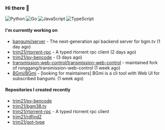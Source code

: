 ### Hi there 👋

![Python](https://img.shields.io/badge/python-3670A0?style=for-the-badge&logo=python&logoColor=ffdd54)
![Go](https://img.shields.io/badge/go-%2300ADD8.svg?style=for-the-badge&logo=go&logoColor=white)
![JavaScript](https://img.shields.io/badge/javascript-%23323330.svg?style=for-the-badge&logo=javascript&logoColor=%23F7DF1E)
![TypeScript](https://img.shields.io/badge/typescript-%23007ACC.svg?style=for-the-badge&logo=typescript&logoColor=white)

#### I'm currently working on

- [bangumi/server](https://github.com/bangumi/server) - The next-generation api backend server for bgm.tv (1 day ago)
- [trim21/rtorrent-rpc](https://github.com/trim21/rtorrent-rpc) - A typed rtorrent rpc client (2 days ago)
- [trim21/py-bencode](https://github.com/trim21/py-bencode) -  (3 days ago)
- [transmission-web-control/transmission-web-control](https://github.com/transmission-web-control/transmission-web-control) - maintained fork of ronggang/transmission-web-control (1 week ago)
- [BGmi/BGmi](https://github.com/BGmi/BGmi) - [looking for maintainers] BGmi is a cli tool with Web UI for subscribed bangumi. (1 week ago)

#### Repositories I created recently

- [trim21/py-bencode](https://github.com/trim21/py-bencode)
- [trim21/bgm38.tv](https://github.com/trim21/bgm38.tv)
- [trim21/rtorrent-rpc](https://github.com/trim21/rtorrent-rpc) - A typed rtorrent rpc client
- [trim21/rdfind2](https://github.com/trim21/rdfind2)
- [trim21/got-type](https://github.com/trim21/got-type)
